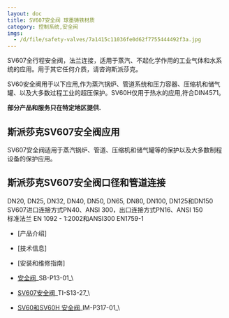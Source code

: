 ```yaml
---
layout: doc
title: SV607安全阀 球墨铸铁材质
category: 控制系统,安全阀
imgs:
  - /d/file/safety-valves/7a1415c11036fe0d62f7755444492f3a.jpg
---
```


SV607全行程安全阀，法兰连接，适用于蒸汽、不起化学作用的工业气体和水系统的应用。用于其它任何介质，请咨询斯派莎克。

SV60安全阀用于以下应用,作为蒸汽锅炉、管道系统和压力容器、压缩机和储气罐、以及大多数过程工业的超压保护。SV60H仅用于热水的应用,符合DIN4571。

**部分产品和服务只在特定地区提供.**

## 斯派莎克SV607安全阀应用

SV607安全阀适用于蒸汽锅炉、管道、压缩机和储气罐等的保护以及大多数制程设备的保护应用。

## 斯派莎克SV607安全阀口径和管道连接

DN20, DN25, DN32, DN40, DN50, DN65, DN80, DN100, DN125和DN150  
SV607进口连接方式PN40、ANSI 300，出口连接方式PN16、ANSI 150  
标准法兰 EN 1092 - 1:2002和ANSI300 EN1759-1

- [产品介绍]
- [技术信息]
- [安装和维修指南]

- [安全阀](https://assets.spiraxvalve.com/pdf/SB-P13-01-安全阀%202014.pdf)\_SB-P13-01\_\

- [SV607安全阀](https://assets.spiraxvalve.com/pdf/TI-S13-27-SV60%20%20安全阀.pdf)\_TI-S13-27\_\

- [SV60和SV60H 安全阀](https://assets.spiraxvalve.com/pdf/IM-P317-01-SV60和SV60H%20安全阀.pdf)\_IM-P317-01\_\
